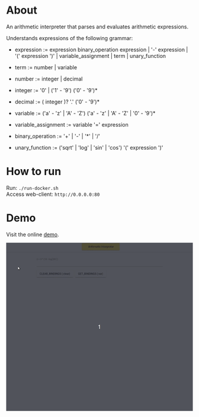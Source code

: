 # About

An arithmetic interpreter that parses and evaluates arithmetic expressions. 

Understands expressions of the following grammar:

- expression := expression binary_operation expression | '-' expression | '(' expression ')' | variable_assignment | term | unary_function
- term := number | variable

- number := integer | decimal
- integer := '0' | ('1' - '9') ('0' - '9')*
- decimal := ( integer )? '.' ('0' - '9')*

- variable := ('a' - 'z' | 'A' - 'Z') ('a' - 'z' | 'A' - 'Z' | '0' - '9')*
- variable_assignment := variable '=' expression

- binary_operation := '+' | '-' | '*' | '/'
- unary_function := ('sqrt' | 'log' | 'sin' | 'cos') '(' expression ')'

# How to run

Run: `./run-docker.sh`  
Access web-client: `http://0.0.0.0:80`

# Demo

Visit the online [demo](http://interpreter.whos-coding.com`).

![](docs/demo.gif)
